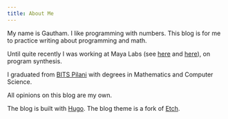 ```yaml
---
title: About Me
---
```


My name is Gautham. I like programming with numbers.
This blog is for me to practice writing about programming and math. 

Until quite recently I was working at Maya Labs (see [here](https://mayalabs.io)
and [here](https://www.ycombinator.com/companies/maya-labs)), on program
synthesis. 

I graduated from [BITS Pilani](https://bits-pilani.ac.in/Pilani/index.aspx) with
degrees in Mathematics and Computer Science.

All opinions on this blog are my own.

The blog is built with [Hugo](https://gohugo.io).
The blog theme is a fork of [Etch](https://github.com/LukasJoswiak/etch).
